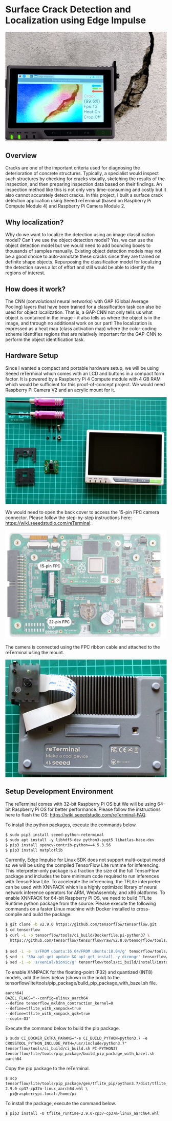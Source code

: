 # Surface Crack Detection and Localization using Edge Impulse

![Cover Image](/images/cover.gif)

## Overview

Cracks are one of the important criteria used for diagnosing the deterioration of concrete structures. Typically, a specialist would inspect such structures by checking for cracks visually, sketching the results of the inspection, and then preparing inspection data based on their findings. An inspection method like this is not only very time-consuming and costly but it also cannot accurately detect cracks. In this project, I built a surface crack detection application using Seeed reTerminal (based on Raspberry Pi Compute Module 4) and Raspberry Pi Camera Module 2.

## Why localization?

Why do we want to localize the detection using an image classification model? Can't we use the object detection model? Yes, we can use the object detection model but we would need to add bounding boxes to thousands of samples manually. Existing object detection models may not be a good choice to auto-annotate these cracks since they are trained on definite shape objects. Repurposing the classification model for localizing the detection saves a lot of effort and still would be able to identify the regions of interest.

## How does it work?

The CNN (convolutional neural networks) with GAP (Global Average Pooling) layers that have been trained for a classification task can also be used for object localization. That is, a GAP-CNN not only tells us what object is contained in the image - it also tells us where the object is in the image, and through no additional work on our part! The localization is expressed as a heat map (class activation map) where the color-coding scheme identifies regions that are relatively important for the GAP-CNN to perform the object identification task.

## Hardware Setup

Since I wanted a compact and portable hardware setup, we will be using Seeed reTerminal which comes with an LCD and buttons in a compact form factor. It is powered by a Raspberry Pi 4 Compute module with 4 GB RAM which would be sufficient for this proof-of-concept project. We would need Raspberry Pi Camera V2 and an acrylic mount for it.

![Hardware](/images/hardware.jpeg)

We would need to open the back cover to access the 15-pin FPC camera connector. Please follow the step-by-step instructions here: https://wiki.seeedstudio.com/reTerminal.

![FPC](/images/FPC-label-1.jpeg)

The camera is connected using the FPC ribbon cable and attached to the reTerminal using the mount.

![with Camera](/images/reterminal_with_cam.jpeg)

## Setup Development Environment
The reTerminal comes with 32-bit Raspberry Pi OS but We will be using 64-bit Raspberry Pi OS for better performance. Please follow the instructions here to flash the OS: https://wiki.seeedstudio.com/reTerminal-FAQ.

To install the python packages, execute the commands below.

```
$ sudo pip3 install seeed-python-reterminal
$ sudo apt install -y libhdf5-dev python3-pyqt5 libatlas-base-dev
$ pip3 install opencv-contrib-python==4.5.3.56
$ pip3 install matplotlib
```

Currently, Edge Impulse for Linux SDK does not support multi-output model so we will be using the compiled TensorFlow Lite runtime for inferencing. This interpreter-only package is a fraction the size of the full TensorFlow package and includes the bare minimum code required to run inferences with TensorFlow Lite. To accelerate the inferencing, the TFLite interpreter can be used with XNNPACK which is a highly optimized library of neural network inference operators for ARM, WebAssembly, and x86 platforms. To enable XNNPACK for 64-bit Raspberry Pi OS, we need to build TFLite Runtime python package from the source. Please execute the following commands on a faster Linux machine with Docker installed to cross-compile and build the package.

```bash
$ git clone -b v2.9.0 https://github.com/tensorflow/tensorflow.git
$ cd tensorflow
$ curl -L -o tensorflow/tools/ci_build/Dockerfile.pi-python37 \
  https://github.com/tensorflow/tensorflow/raw/v2.8.0/tensorflow/tools/ci_build/Dockerfile.pi-python37
  
$ sed -i -e 's/FROM ubuntu:16.04/FROM ubuntu:18.04/g' tensorflow/tools/ci_build/Dockerfile.pi-python37
$ sed -i '30a apt-get update && apt-get install -y dirmngr' tensorflow/tools/ci_build/install/install_deb_packages.sh
$ sed -i -e 's/xenial/bionic/g' tensorflow/tools/ci_build/install/install_pi_python3x_toolchain.sh
```

To enable XNNPACK for the floating-point (F32) and quantized (INT8) models, add the lines below (shown in the bold) to the tensorflow/lite/tools/pip_package/build_pip_package_with_bazel.sh file.

```
aarch64)
BAZEL_FLAGS="--config=elinux_aarch64
--define tensorflow_mkldnn_contraction_kernel=0
--define=tflite_with_xnnpack=true
--define=tflite_with_xnnpack_qs8=true
--copt=-O3"
```

Execute the command below to build the pip package.

```
$ sudo CI_DOCKER_EXTRA_PARAMS="-e CI_BUILD_PYTHON=python3.7 -e CROSSTOOL_PYTHON_INCLUDE_PATH=/usr/include/python3.7"  tensorflow/tools/ci_build/ci_build.sh PI-PYTHON37  tensorflow/lite/tools/pip_package/build_pip_package_with_bazel.sh aarch64
```

Copy the pip package to the reTerminal.

```
$ scp tensorflow/lite/tools/pip_package/gen/tflite_pip/python3.7/dist/tflite_runtime-2.9.0-cp37-cp37m-linux_aarch64.whl \ 
  pi@raspberrypi.local:/home/pi
```

To install the package, execute the command below.

```
$ pip3 install -U tflite_runtime-2.9.0-cp37-cp37m-linux_aarch64.whl

```



